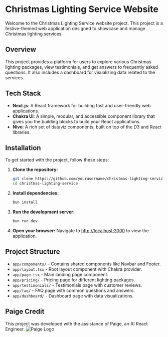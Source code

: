 # Christmas Lighting Service Website

Welcome to the Christmas Lighting Service website project. This project is a festive-themed web application designed to showcase and manage Christmas lighting services.

## Overview

This project provides a platform for users to explore various Christmas lighting packages, view testimonials, and get answers to frequently asked questions. It also includes a dashboard for visualizing data related to the services.

## Tech Stack

- **Next.js**: A React framework for building fast and user-friendly web applications.
- **Chakra UI**: A simple, modular, and accessible component library that gives you the building blocks to build your React applications.
- **Nivo**: A rich set of dataviz components, built on top of the D3 and React libraries.

## Installation

To get started with the project, follow these steps:

1. **Clone the repository:**
   ```bash
   git clone https://github.com/yourusername/christmas-lighting-service.git
   cd christmas-lighting-service
   ```

2. **Install dependencies:**
   ```bash
   bun install
   ```

3. **Run the development server:**
   ```bash
   bun run dev
   ```

4. **Open your browser:**
   Navigate to [http://localhost:3000](http://localhost:3000) to view the application.

## Project Structure

- `app/components/` - Contains shared components like Navbar and Footer.
- `app/layout.tsx` - Root layout component with Chakra provider.
- `app/page.tsx` - Main landing page component.
- `app/pricing/` - Pricing page for different lighting packages.
- `app/testimonials/` - Testimonials page with customer reviews.
- `app/faq/` - FAQ page with common questions and answers.
- `app/dashboard/` - Dashboard page with data visualizations.

## Paige Credit

This project was developed with the assistance of Paige, an AI React Engineer. ![Paige Logo](https://via.placeholder.com/150)